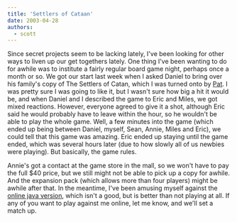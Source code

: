 ```yaml
---
title: 'Settlers of Cataan'
date: 2003-04-28
authors:
  - scott
---
```


Since secret projects seem to be lacking lately, I've been looking for other ways to liven up our get togethers lately. One thing I've been wanting to do for awhile was to institute a fairly regular board game night, perhaps once a month or so. We got our start last week when I asked Daniel to bring over his family's copy of The Settlers of Catan, which I was turned onto by [Pat](http://journal.toddsville.com/). I was pretty sure I was going to like it, but I wasn't sure how big a hit it would be, and when Daniel and I described the game to Eric and Miles, we got mixed reactions. However, everyone agreed to give it a shot, although Eric said he would probably have to leave within the hour, so he wouldn't be able to play the whole game. Well, a few minutes into the game (which ended up being between Daniel, myself, Sean, Annie, Miles and Eric), we could tell that this game was amazing. Eric ended up staying until the game ended, which was several hours later (due to how slowly all of us newbies were playing). But basically, the game rules.

Annie's got a contact at the game store in the mall, so we won't have to pay the full $40 price, but we still might not be able to pick up a copy for awhile. And the expansion pack (which allows more than four players) might be awhile after that. In the meantime, I've been amusing myself against the [online java version](http://catan.cs.nwu.edu/), which isn't a good, but is better than not playing at all. If any of you want to play against me online, let me know, and we'll set a match up.
